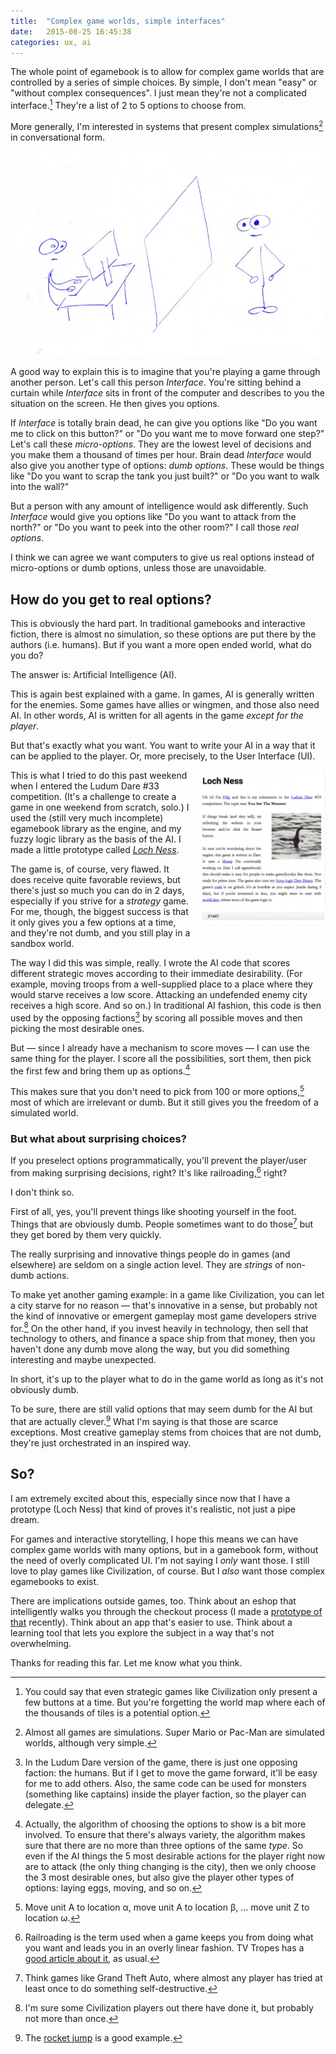 ```yaml
---
title:  "Complex game worlds, simple interfaces"
date:   2015-08-25 16:45:38
categories: ux, ai
---
```


The whole point of egamebook is to allow for complex game worlds that are controlled by a series of simple choices. By simple, I don't mean "easy" or "without complex consequences". I just mean they're not a complicated interface.[^2] They're a list of 2 to 5 options to choose from.

More generally, I'm interested in systems that present complex simulations[^1] in conversational form.

![The interface metaphor](/img/p/interface.jpg)

A good way to explain this is to imagine that you're playing a game through another person. Let's call this person _Interface_. You're sitting behind a curtain while _Interface_ sits in front of the computer and describes to you the situation on the screen. He then gives you options.

If _Interface_ is totally brain dead, he can give you options like "Do you want me to click on this button?" or "Do you want me to move forward one step?" Let's call these _micro-options_. They are the lowest level of decisions and you make them a thousand of times per hour. Brain dead _Interface_ would also give you another type of options: _dumb options_. These would be things like "Do you want to scrap the tank you just built?" or "Do you want to walk into the wall?"

But a person with any amount of intelligence would ask differently. Such _Interface_ would give you options like "Do you want to attack from the north?" or "Do you want to peek into the other room?" I call those _real options_.

I think we can agree we want computers to give us real options instead of micro-options or dumb options, unless those are unavoidable.

## How do you get to real options?

This is obviously the hard part. In traditional gamebooks and interactive fiction, there is almost no simulation, so these options are put there by the authors (i.e. humans). But if you want a more open ended world, what do you do?

The answer is: Artificial Intelligence (AI).

This is again best explained with a game. In games, AI is generally written for the enemies. Some games have allies or wingmen, and those also need AI. In other words, AI is written for all agents in the game _except for the player_. 

But that's exactly what you want. You want to write your AI in a way that it can be applied to the player. Or, more precisely, to the User Interface (UI).

<a href="http://egamebook.com/lochness/"><img alt="Loch Ness screenshot" src="/img/p/lochness.jpg" style="max-width: 40%; float: right; margin-left: 1em; margin-bottom: 1em;" /></a>

This is what I tried to do this past weekend when I entered the Ludum Dare #33 competition. (It's a challenge to create a game in one weekend from scratch, solo.) I used the (still very much incomplete) egamebook library as the engine, and my fuzzy logic library as the basis of the AI. I made a little prototype called _[Loch Ness](http://egamebook.com/lochness/)_.

The game is, of course, very flawed. It does receive quite favorable reviews, but there's just so much you can do in 2 days, especially if you strive for a _strategy_ game.  For me, though, the biggest success is that it only gives you a few options at a time, and they're not dumb, and you still play in a sandbox world.

The way I did this was simple, really. I wrote the AI code that scores different strategic moves according to their immediate desirability. (For example, moving troops from a well-supplied place to a place where they would starve receives a low score. Attacking an undefended enemy city receives a high score. And so on.) In traditional AI fashion, this code is then used by the opposing factions[^3] by scoring all possible moves and then picking the most desirable ones.

But — since I already have a mechanism to score moves — I can use the same thing for the player. I score all the possibilities, sort them, then pick the first few and bring them up as options.[^10]

This makes sure that you don't need to pick from 100 or more options,[^7] most of which are irrelevant or dumb. But it still gives you the freedom of a simulated world.

### But what about surprising choices?

If you preselect options programmatically, you'll prevent the player/user from making surprising decisions, right? It's like railroading,[^12] right?

I don't think so. 

First of all, yes, you'll prevent things like shooting yourself in the foot. Things that are obviously dumb. People sometimes want to do those[^8] but they get bored by them very quickly.

The really surprising and innovative things people do in games (and elsewhere) are seldom on a single action level. They are _strings_ of non-dumb actions.

To make yet another gaming example: in a game like Civilization, you can let a city starve for no reason — that's innovative in a sense, but probably not the kind of innovative or emergent gameplay most game developers strive for.[^9] On the other hand, if you invest heavily in technology, then sell that technology to others, and finance a space ship from that money, then you haven't done any dumb move along the way, but you did something interesting and maybe unexpected.

In short, it's up to the player what to do in the game world as long as it's not obviously dumb.

To be sure, there are still valid options that may seem dumb for the AI but that are actually clever.[^11] What I'm saying is that those are scarce exceptions. Most creative gameplay stems from choices that are not dumb, they're just orchestrated in an inspired way.

## So?

I am extremely excited about this, especially since now that I have a prototype (Loch Ness) that kind of proves it's realistic, not just a pipe dream. 

For games and interactive storytelling, I hope this means we can have complex game worlds with many options, but in a gamebook form, without the need of overly complicated UI. I'm not saying I _only_ want those. I still love to play games like Civilization, of course. But I _also_ want those complex egamebooks to exist.

There are implications outside games, too. Think about an eshop that intelligently walks you through the checkout process (I made a [prototype of that](http://filiph.net/eshop-ai/) recently). Think about an app that's easier to use. Think about a learning tool that lets you explore the subject in a way that's not overwhelming.

Thanks for reading this far. Let me know what you think.


[^2]: You could say that even strategic games like Civilization only present a few buttons at a time. But you're forgetting the world map where each of the thousands of tiles is a potential option.
[^3]: In the Ludum Dare version of the game, there is just one opposing faction: the humans. But if I get to move the game forward, it'll be easy for me to add others. Also, the same code can be used for monsters (something like captains) inside the player faction, so the player can delegate.
[^1]: Almost all games are simulations. Super Mario or Pac-Man are simulated worlds, although very simple.
[^7]: Move unit A to location α, move unit A to location β, ... move unit Z to location ω.
[^8]: Think games like Grand Theft Auto, where almost any player has tried at least once to do something self-destructive.
[^9]: I'm sure some Civilization players out there have done it, but probably not more than once.
[^10]: Actually, the algorithm of choosing the options to show is a bit more involved. To ensure that there's always variety, the algorithm makes sure that there are no more than three options of the same _type_. So even if the AI things the 5 most desirable actions for the player right now are to attack (the only thing changing is the city), then we only choose the 3 most desirable ones, but also give the player other types of options: laying eggs, moving, and so on.
[^11]: The [rocket jump](https://en.wikipedia.org/wiki/Rocket_jumping) is a good example.
[^12]: Railroading is the term used when a game keeps you from doing what you want and leads you in an overly linear fashion. TV Tropes has a [good article about it](http://tvtropes.org/pmwiki/pmwiki.php/Main/Railroading), as usual.
